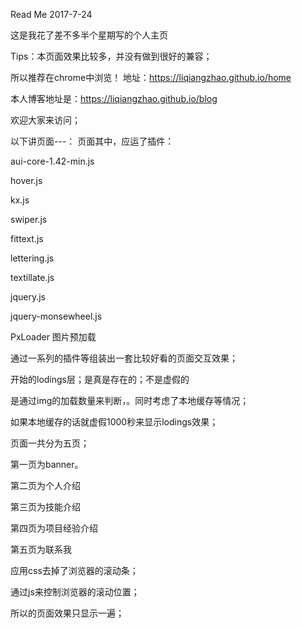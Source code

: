 Read Me
2017-7-24

这是我花了差不多半个星期写的个人主页

Tips：本页面效果比较多，并没有做到很好的兼容；

所以推荐在chrome中浏览！
地址：https://liqiangzhao.github.io/home

本人博客地址是：https://liqiangzhao.github.io/blog

欢迎大家来访问；

以下讲页面---：
页面其中，应运了插件：

aui-core-1.42-min.js

hover.js

kx.js

swiper.js

fittext.js

lettering.js

textillate.js

jquery.js

jquery-monsewheel.js

PxLoader  图片预加载

通过一系列的插件等组装出一套比较好看的页面交互效果；

开始的lodings层；是真是存在的；不是虚假的

是通过img的加载数量来判断，。同时考虑了本地缓存等情况；

如果本地缓存的话就虚假1000秒来显示lodings效果；

页面一共分为五页；

第一页为banner。

第二页为个人介绍

第三页为技能介绍

第四页为项目经验介绍

第五页为联系我

应用css去掉了浏览器的滚动条；

通过js来控制浏览器的滚动位置；

所以的页面效果只显示一遍；

